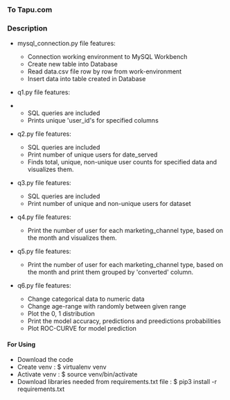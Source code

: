 ### To Tapu.com

### Description
* mysql_connection.py file features:
  - Connection working environment to MySQL Workbench
  - Create new table into Database
  - Read data.csv file row by row  from work-environment
  - Insert data into table created in Database 

* q1.py file features:
* - SQL queries are included
  - Prints unique 'user_id's for specified columns
  

* q2.py file features:
  - SQL queries are included
  - Print number of unique users for date_served
  - Finds total, unique, non-unique user counts for specified data and visualizes them.

* q3.py file features:
  - SQL queries are included
  - Print number of unique and non-unique users for dataset

* q4.py file features:
  - Print the number of user for each marketing_channel type, based on the month and visualizes them.

* q5.py file features:
  - Print the number of user for each marketing_channel type, based on the month and print them grouped by 'converted' column.

* q6.py file features:
  - Change categorical data to numeric data
  - Change age-range with randomly between given range
  - Plot the 0, 1 distribution
  - Print the model accuracy, predictions and preedictions probabilities
  - Plot ROC-CURVE for model prediction



#### For Using
- Download the code
- Create venv : $ virtualenv venv
- Activate venv : $ source venv/bin/activate
- Download libraries needed from requirements.txt file :  $ pip3 install -r requirements.txt